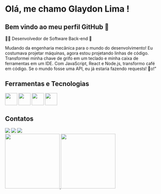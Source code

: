 # Olá, me chamo Glaydon Lima ! 
## Bem vindo ao meu perfil GitHub 👋
👨‍💻 Desenvolvedor de Software Back-end 🚀

Mudando da engenharia mecânica para o mundo do desenvolvimento! Eu costumava projetar máquinas, agora estou projetando linhas de código. Transformei minha chave de grifo em um teclado e minha caixa de ferramentas em um IDE. Com JavaScript, React e Node.js, transformo café em código. Se o mundo fosse uma API, eu já estaria fazendo requests! 🚀o!"

## Ferramentas e Tecnologias
<div>
<img loading="lazy" src="https://cdn.jsdelivr.net/gh/devicons/devicon/icons/typescript/typescript-original.svg" width="40" height="40" />
<img loading="lazy" src="https://cdn.jsdelivr.net/gh/devicons/devicon/icons/nodejs/nodejs-plain-wordmark.svg" width="40" height="40"/>
<img loading="lazy" src="https://cdn.jsdelivr.net/gh/devicons/devicon/icons/postgresql/postgresql-plain-wordmark.svg" width="40" height="40"/>
<img loading="lazy" src="https://cdn.jsdelivr.net/gh/devicons/devicon/icons/react/react-original.svg" width="40" height="40" />
          
          
</div>

## Contatos
<div>
<a href="https://www.instagram.com/glaydongabriel/" target="_blank"><img loading="lazy" src="https://img.shields.io/badge/-Instagram-%23E4405F?style=for-the-badge&logo=instagram&logoColor=white" target="_blank"></a>
<a href = "mailto:glaydon123@hotmail.com"><img loading="lazy" src="https://img.shields.io/badge/Microsoft_Outlook-0078D4?style=for-the-badge&logo=microsoft-outlook&logoColor=white" target="_blank"></a>
<a href="https://www.linkedin.com/in/glaydonlima/" target="_blank"><img loading="lazy" src="https://img.shields.io/badge/-LinkedIn-%230077B5?style=for-the-badge&logo=linkedin&logoColor=white" target="_blank"></a>   
</div>



<div>
<a href="https://github.com/glaydonlima">
<img loading="lazy" height="180em" src="https://github-readme-stats.vercel.app/api/top-langs/?username=glaydonlima&layout=compact&langs_count=7&theme=tokyonight&hide_border=true&custom_title=Linguagens%20%Principais"/>
<img loading="lazy" height="180em" src="https://github-readme-stats.vercel.app/api?username=glaydonlima&show_icons=true&theme=tokyonight&include_all_commits=true&count_private=true&custom_title=Github%20%Stats"/>
</div>
